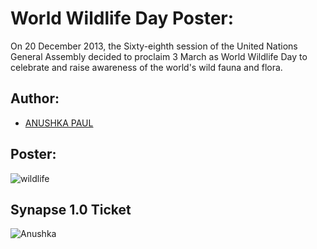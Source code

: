 # World Wildlife Day Poster:
On 20 December 2013, the Sixty-eighth session of the United Nations General Assembly decided to proclaim 3 March as World Wildlife Day to celebrate and raise awareness of the world's wild fauna and flora.

## Author:
- [ANUSHKA PAUL](https://github.com/pilipi-puu-puu)

## Poster:
![wildlife](https://user-images.githubusercontent.com/87390353/213455658-8219e661-9fb5-4bde-a102-6003d945883c.png)

## Synapse 1.0 Ticket
![Anushka](https://user-images.githubusercontent.com/87390353/213455762-3308b217-9a98-4bad-8967-865707adc05f.png)

